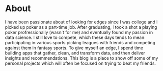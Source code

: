 # About

I have been passionate about of looking for edges since I was college and I picked up poker as a part-time job. After graduating, I took a shot a playing poker profressionally (wasn't for me) and eventually found my passion in data science. I still love to compete, which these days tends to mean participating in various sports picking leagues with friends and competing against them in fantasy sports. To give myself an edge, I spend time building apps that gather, clean, and transform data, and then deliver insights and recommendations. This blog is a place to show off some of my personal projects which will often be focused on trying to beat my friends.
